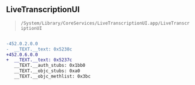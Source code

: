 ## LiveTranscriptionUI

> `/System/Library/CoreServices/LiveTranscriptionUI.app/LiveTranscriptionUI`

```diff

-452.0.2.0.0
-  __TEXT.__text: 0x5238c
+452.0.6.0.0
+  __TEXT.__text: 0x5237c
   __TEXT.__auth_stubs: 0x1bb0
   __TEXT.__objc_stubs: 0xa0
   __TEXT.__objc_methlist: 0x3bc

```
